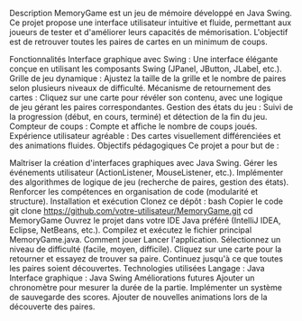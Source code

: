 Description
MemoryGame est un jeu de mémoire développé en Java Swing. Ce projet propose une interface utilisateur intuitive et fluide, permettant aux joueurs de tester et d'améliorer leurs capacités de mémorisation. L'objectif est de retrouver toutes les paires de cartes en un minimum de coups.

Fonctionnalités
Interface graphique avec Swing : Une interface élégante conçue en utilisant les composants Swing (JPanel, JButton, JLabel, etc.).
Grille de jeu dynamique : Ajustez la taille de la grille et le nombre de paires selon plusieurs niveaux de difficulté.
Mécanisme de retournement des cartes : Cliquez sur une carte pour révéler son contenu, avec une logique de jeu gérant les paires correspondantes.
Gestion des états du jeu : Suivi de la progression (début, en cours, terminé) et détection de la fin du jeu.
Compteur de coups : Compte et affiche le nombre de coups joués.
Expérience utilisateur agréable : Des cartes visuellement différenciées et des animations fluides.
Objectifs pédagogiques
Ce projet a pour but de :

Maîtriser la création d'interfaces graphiques avec Java Swing.
Gérer les événements utilisateur (ActionListener, MouseListener, etc.).
Implémenter des algorithmes de logique de jeu (recherche de paires, gestion des états).
Renforcer les compétences en organisation de code (modularité et structure).
Installation et exécution
Clonez ce dépôt :
bash
Copier le code
git clone https://github.com/votre-utilisateur/MemoryGame.git
cd MemoryGame
Ouvrez le projet dans votre IDE Java préféré (IntelliJ IDEA, Eclipse, NetBeans, etc.).
Compilez et exécutez le fichier principal MemoryGame.java.
Comment jouer
Lancer l'application.
Sélectionnez un niveau de difficulté (facile, moyen, difficile).
Cliquez sur une carte pour la retourner et essayez de trouver sa paire.
Continuez jusqu'à ce que toutes les paires soient découvertes.
Technologies utilisées
Langage : Java
Interface graphique : Java Swing
Améliorations futures
Ajouter un chronomètre pour mesurer la durée de la partie.
Implémenter un système de sauvegarde des scores.
Ajouter de nouvelles animations lors de la découverte des paires.
